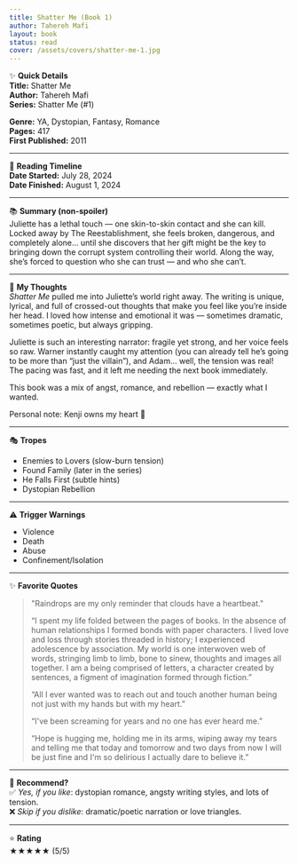 ```yaml
---
title: Shatter Me (Book 1)
author: Tahereh Mafi
layout: book
status: read
cover: /assets/covers/shatter-me-1.jpg
---
```


✨ **Quick Details**  
**Title:** Shatter Me  
**Author:** Tahereh Mafi  
**Series:** Shatter Me (#1)  

**Genre:** YA, Dystopian, Fantasy, Romance  
**Pages:** 417  
**First Published:** 2011  

---

📅 **Reading Timeline**  
**Date Started:** July 28, 2024  
**Date Finished:** August 1, 2024  

---

📚 **Summary (non-spoiler)**  
Juliette has a lethal touch — one skin-to-skin contact and she can kill. Locked away by The Reestablishment, she feels broken, dangerous, and completely alone… until she discovers that her gift might be the key to bringing down the corrupt system controlling their world. Along the way, she’s forced to question who she can trust — and who she can’t.  

---

💭 **My Thoughts**  
*Shatter Me* pulled me into Juliette’s world right away. The writing is unique, lyrical, and full of crossed-out thoughts that make you feel like you’re inside her head. I loved how intense and emotional it was — sometimes dramatic, sometimes poetic, but always gripping.  

Juliette is such an interesting narrator: fragile yet strong, and her voice feels so raw. Warner instantly caught my attention (you can already tell he’s going to be more than “just the villain”), and Adam… well, the tension was real! The pacing was fast, and it left me needing the next book immediately.  

This book was a mix of angst, romance, and rebellion — exactly what I wanted.  

<div class="note">
  Personal note: Kenji owns my heart 💜
</div>

---

🎭 **Tropes**  
- Enemies to Lovers (slow-burn tension)  
- Found Family (later in the series)  
- He Falls First (subtle hints)  
- Dystopian Rebellion  

---

⚠️ **Trigger Warnings**  
- Violence  
- Death  
- Abuse  
- Confinement/Isolation  

---

✨ **Favorite Quotes**  
> "Raindrops are my only reminder that clouds have a heartbeat."  
>  
> “I spent my life folded between the pages of books. In the absence of human relationships I formed bonds with paper characters. I lived love and loss through stories threaded in history; I experienced adolescence by association. My world is one interwoven web of words, stringing limb to limb, bone to sinew, thoughts and images all together. I am a being comprised of letters, a character created by sentences, a figment of imagination formed through fiction.”  
>  
> “All I ever wanted was to reach out and touch another human being not just with my hands but with my heart.”  
>  
> “I've been screaming for years and no one has ever heard me.”  
>  
> “Hope is hugging me, holding me in its arms, wiping away my tears and telling me that today and tomorrow and two days from now I will be just fine and I'm so delirious I actually dare to believe it.”  

---

🤔 **Recommend?**  
✅ *Yes, if you like*: dystopian romance, angsty writing styles, and lots of tension.  
❌ *Skip if you dislike*: dramatic/poetic narration or love triangles.  

---

⭐ **Rating**  
★★★★★ (5/5)  
